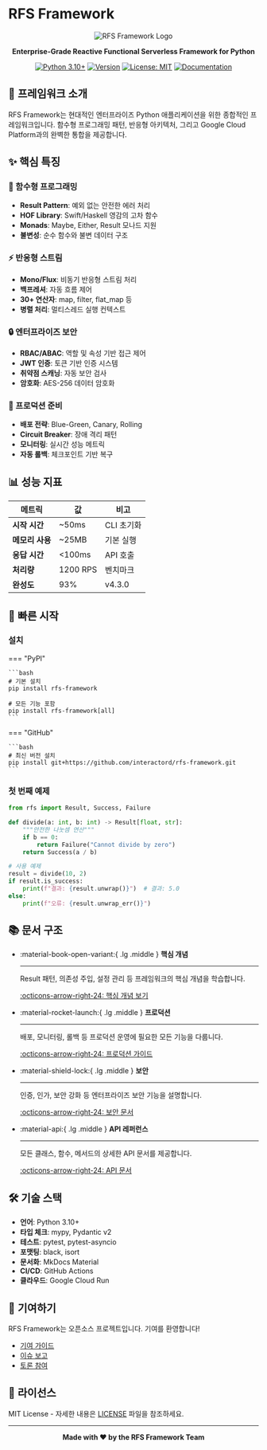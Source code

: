 # RFS Framework

<div align="center">

![RFS Framework Logo](https://img.shields.io/badge/RFS-Framework-blue?style=for-the-badge&logo=python&logoColor=white)

**Enterprise-Grade Reactive Functional Serverless Framework for Python**

[![Python 3.10+](https://img.shields.io/badge/Python-3.10+-blue.svg)](https://www.python.org/downloads/)
[![Version](https://img.shields.io/badge/Version-4.3.0-green.svg)](https://pypi.org/project/rfs-framework/)
[![License: MIT](https://img.shields.io/badge/License-MIT-yellow.svg)](https://opensource.org/licenses/MIT)
[![Documentation](https://img.shields.io/badge/docs-mkdocs-blue)](https://interactord.github.io/rfs-framework/)

</div>

## 🎯 프레임워크 소개

RFS Framework는 현대적인 엔터프라이즈 Python 애플리케이션을 위한 종합적인 프레임워크입니다. 함수형 프로그래밍 패턴, 반응형 아키텍처, 그리고 Google Cloud Platform과의 완벽한 통합을 제공합니다.

## ✨ 핵심 특징

### 🎯 함수형 프로그래밍
- **Result Pattern**: 예외 없는 안전한 에러 처리
- **HOF Library**: Swift/Haskell 영감의 고차 함수
- **Monads**: Maybe, Either, Result 모나드 지원
- **불변성**: 순수 함수와 불변 데이터 구조

### ⚡ 반응형 스트림
- **Mono/Flux**: 비동기 반응형 스트림 처리
- **백프레셔**: 자동 흐름 제어
- **30+ 연산자**: map, filter, flat_map 등
- **병렬 처리**: 멀티스레드 실행 컨텍스트

### 🔒 엔터프라이즈 보안
- **RBAC/ABAC**: 역할 및 속성 기반 접근 제어
- **JWT 인증**: 토큰 기반 인증 시스템
- **취약점 스캐닝**: 자동 보안 검사
- **암호화**: AES-256 데이터 암호화

### 🚀 프로덕션 준비
- **배포 전략**: Blue-Green, Canary, Rolling
- **Circuit Breaker**: 장애 격리 패턴
- **모니터링**: 실시간 성능 메트릭
- **자동 롤백**: 체크포인트 기반 복구

## 📊 성능 지표

| 메트릭 | 값 | 비고 |
|--------|-----|------|
| **시작 시간** | ~50ms | CLI 초기화 |
| **메모리 사용** | ~25MB | 기본 실행 |
| **응답 시간** | <100ms | API 호출 |
| **처리량** | 1200 RPS | 벤치마크 |
| **완성도** | 93% | v4.3.0 |

## 🚀 빠른 시작

### 설치

=== "PyPI"

    ```bash
    # 기본 설치
    pip install rfs-framework
    
    # 모든 기능 포함
    pip install rfs-framework[all]
    ```

=== "GitHub"

    ```bash
    # 최신 버전 설치
    pip install git+https://github.com/interactord/rfs-framework.git
    ```

### 첫 번째 예제

```python
from rfs import Result, Success, Failure

def divide(a: int, b: int) -> Result[float, str]:
    """안전한 나눗셈 연산"""
    if b == 0:
        return Failure("Cannot divide by zero")
    return Success(a / b)

# 사용 예제
result = divide(10, 2)
if result.is_success:
    print(f"결과: {result.unwrap()}")  # 결과: 5.0
else:
    print(f"오류: {result.unwrap_err()}")
```

## 📚 문서 구조

<div class="grid cards" markdown>

-   :material-book-open-variant:{ .lg .middle } **핵심 개념**

    ---

    Result 패턴, 의존성 주입, 설정 관리 등 프레임워크의 핵심 개념을 학습합니다.

    [:octicons-arrow-right-24: 핵심 개념 보기](01-core-patterns.md)

-   :material-rocket-launch:{ .lg .middle } **프로덕션**

    ---

    배포, 모니터링, 롤백 등 프로덕션 운영에 필요한 모든 기능을 다룹니다.

    [:octicons-arrow-right-24: 프로덕션 가이드](05-deployment.md)

-   :material-shield-lock:{ .lg .middle } **보안**

    ---

    인증, 인가, 보안 강화 등 엔터프라이즈 보안 기능을 설명합니다.

    [:octicons-arrow-right-24: 보안 문서](11-security.md)

-   :material-api:{ .lg .middle } **API 레퍼런스**

    ---

    모든 클래스, 함수, 메서드의 상세한 API 문서를 제공합니다.

    [:octicons-arrow-right-24: API 문서](api/index.md)

</div>

## 🛠️ 기술 스택

- **언어**: Python 3.10+
- **타입 체크**: mypy, Pydantic v2
- **테스트**: pytest, pytest-asyncio
- **포맷팅**: black, isort
- **문서화**: MkDocs Material
- **CI/CD**: GitHub Actions
- **클라우드**: Google Cloud Run

## 🤝 기여하기

RFS Framework는 오픈소스 프로젝트입니다. 기여를 환영합니다!

- [기여 가이드](CONTRIBUTING.md)
- [이슈 보고](https://github.com/interactord/rfs-framework/issues)
- [토론 참여](https://github.com/interactord/rfs-framework/discussions)

## 📄 라이선스

MIT License - 자세한 내용은 [LICENSE](LICENSE.md) 파일을 참조하세요.

---

<div align="center">
<strong>Made with ❤️ by the RFS Framework Team</strong>
</div>